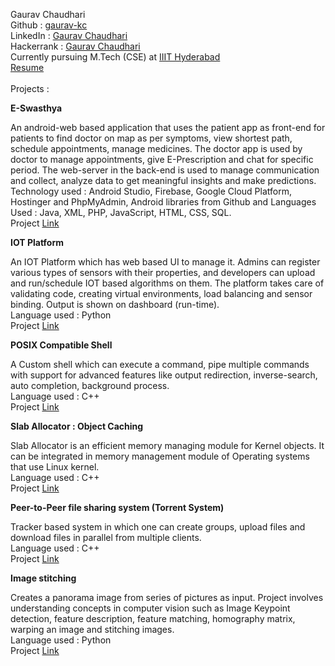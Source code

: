 Gaurav Chaudhari <br />
Github : <a href="https://github.com/gaurav-kc" target = "_blank">gaurav-kc</a> <br />
LinkedIn : <a href="https://www.linkedin.com/in/gauravkc" target = "_blank">Gaurav Chaudhari</a> <br />
Hackerrank : <a href="https://www.hackerrank.com/2019201045_Gaura" target = "_blank">Gaurav Chaudhari</a> <br />
Currently pursuing M.Tech (CSE) at <a href="https://www.iiit.ac.in/" target = "_blank">IIIT Hyderabad</a> <br />
<a href="https://drive.google.com/file/d/12js_gZ9BF2f6X_VGxVyKS71AMAGNnH8h/view?usp=sharing" target = "_blank">Resume</a> <br /><br />
Projects : <br />

<b>E-Swasthya</b><br />

An android-web based application that uses the patient app as front-end for patients to find doctor on map as per symptoms, view shortest path, schedule appointments, manage medicines. The doctor app is used by doctor to manage appointments, give E-Prescription and chat for specific period. The web-server in the back-end is used to manage communication and collect, analyze data to get meaningful insights and make predictions.<br />
Technology used : Android Studio, Firebase, Google Cloud Platform, Hostinger and PhpMyAdmin, Android libraries from Github and Languages Used : Java, XML, PHP, JavaScript, HTML, CSS, SQL.<br />
Project <a href="https://github.com/gaurav-kc/E-Swasthya" target = "_blank">Link</a>
<br />

<b>IOT Platform</b><br />

An IOT Platform which has web based UI to manage it. Admins can register various types of sensors with their properties, and developers can upload and run/schedule IOT based algorithms on them. The platform takes care of validating code, creating virtual environments, load balancing and sensor binding. Output is shown on dashboard (run-time).<br />
Language used : Python <br />
Project <a href="https://github.com/gaurav-kc/IOT_Platform" target = "_blank">Link</a>
<br />


<b>POSIX Compatible Shell</b><br />

A Custom shell which can execute a command, pipe multiple commands with support for advanced features like output redirection, inverse-search, auto completion, background process.<br />
Language used : C++ <br />
Project <a href="https://github.com/gaurav-kc/POSIX-Compatible-Shell" target = "_blank">Link</a>
<br />

<b>Slab Allocator : Object Caching</b><br />

Slab Allocator is an efficient memory managing module for Kernel objects. It can be integrated in memory management module of Operating systems that use Linux kernel.<br />
Language used : C++ <br />
Project <a href="https://github.com/gaurav-kc/Slab-Allocator" target = "_blank">Link</a>
<br />

<b>Peer-to-Peer file sharing system (Torrent System)</b><br />

Tracker based system in which one can create groups, upload files and download files in parallel from multiple clients.<br />
Language used : C++ <br />
Project <a href="https://github.com/gaurav-kc/Peer-to-Peer-file-sharing-system" target = "_blank">Link</a>
<br />

<b>Image stitching</b><br />

Creates a panorama image from series of pictures as input. Project involves understanding concepts in computer vision such as Image Keypoint detection, feature description, feature matching, homography matrix, warping an image and stitching images.<br />
Language used : Python <br />
Project <a href="https://github.com/gaurav-kc/Image-stitching" target = "_blank">Link</a>
<br />

